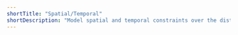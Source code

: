 ```yaml
---
shortTitle: "Spatial/Temporal"
shortDescription: "Model spatial and temporal constraints over the distributions of environments."
---
```

